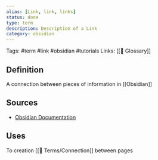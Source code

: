 ```yaml
---
alias: [Link, link, links]
status: done
type: term
description: Description of a Link
category: obsidian
---
```

Tags: #term #link #obsidian #tutorials 
Links: [[📇 Glossary]]

## Definition
A connection between pieces of information in [[Obsidian]]

## Sources
- [Obsidian Documentation](https://help.obsidian.md/How+to/Internal+link)

## Uses
To creation [[📇 Terms/Connection]] between pages
